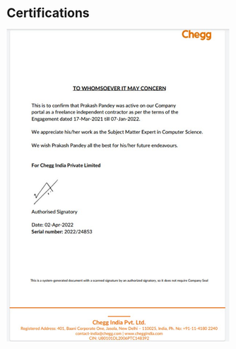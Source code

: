 # Certifications

![CheggCertification](https://github.com/pkpndy/Certifications/blob/main/CheggCertification.jpg?raw=true)
